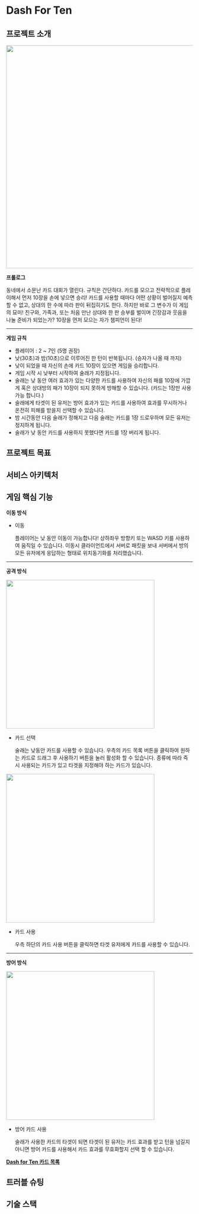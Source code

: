 # Dash For Ten
## 프로젝트 소개

<img src="https://github.com/user-attachments/assets/f5b623b1-43ff-4afe-a36d-821c18682750" width="600">

**프롤로그**

동네에서 소문난 카드 대회가 열린다. 규칙은 간단하다. 카드를 모으고 전략적으로 플레이해서 먼저 10장을 손에 넣으면 승리!
카드를 사용할 때마다 어떤 상황이 벌어질지 예측할 수 없고, 상대의 한 수에 따라 판이 뒤집히기도 한다. 하지만 바로 그 변수가 이 게임의 묘미!
친구와, 가족과, 또는 처음 만난 상대와 한 판 승부를 벌이며 긴장감과 웃음을 나눌 준비가 되었는가?
10장을 먼저 모으는 자가 챔피언이 된다!<br>

---

**게임 규칙**<br>
+ 플레이어 : 2 ~ 7인 (5명 권장)
+ 낮(30초)과 밤(10초)으로 이루어진 한 턴이 반복됩니다. (승자가 나올 때 까지)
+ 낮이 되었을 때 자신의 손에 카드 10장이 있으면 게임을 승리합니다.
+ 게임 시작 시 낮부터 시작하여 술래가 지정됩니다.
+ 술래는 낮 동안 여러 효과가 있는 다양한 카드를 사용하여 자신의 패를 10장에 가깝게 혹은 상대방의 패가 10장이 되지 못하게 방해할 수 있습니다. (카드는 1장만 사용가능 합니다.)
+ 술래에게 타겟이 된 유저는 방어 효과가 있는 카드를 사용하여 효과를 무시하거나 온전히 피해를 받을지 선택할 수 있습니다.
+ 밤 시간동안 다음 술래가 정해지고 다음 술래는 카드를 1장 드로우하며 모든 유저는 정지하게 됩니다.
+ 술래가 낮 동안 카드를 사용하지 못했다면 카드를 1장 버리게 됩니다.

## 프로젝트 목표

## 서비스 아키텍처

## 게임 핵심 기능

**이동 방식**
+ 이동
  
  플레이어는 낮 동안 이동이 가능합니다! 상하좌우 방향키 또는 WASD 키를 사용하여 움직일 수 있습니다. 이동시 클라이언트에서 서버로 패킷을 보내 서버에서 방의 모든 유저에게 응답하는 형태로 위치동기화를 처리했습니다.

---
**공격 방식**<br>

<img src="https://github.com/user-attachments/assets/10758084-779b-4d62-8d7d-bff7103e880e" width="400">

+ 카드 선택

  술래는 낮동안 카드를 사용할 수 있습니다. 우측의 카드 목록 버튼을 클릭하여 원하는 카드로 드래그 후 사용하기 버튼을 눌러 활성화 할 수 있습니다. 종류에 따라 즉시 사용되는 카드가 있고 타겟을 지정해야 하는 카드가 있습니다.

<img src="https://github.com/user-attachments/assets/96524bd7-2093-42a1-baf2-fa96765610d7" width="400">

+ 카드 사용

  우측 하단의 카드 사용 버튼을 클릭하면 타겟 유저에게 카드를 사용할 수 있습니다.

---

**방어 방식**

<img src="https://github.com/user-attachments/assets/3af1e09f-4b4e-4765-892c-1551b9c76180" width="400">

+ 방어 카드 사용

  술래가 사용한 카드의 타겟이 되면 타겟이 된 유저는 카드 효과를 받고 턴을 넘길지 아니면 방어 카드를 사용해서 카드 효과를 무효화할지 선택 할 수 있습니다.

**[Dash for Ten 카드 목록](https://teamsparta.notion.site/Dash-for-Ten-430233f9fdfa40d5b424330c57f621e1)**



## 트러블 슈팅

## 기술 스택


